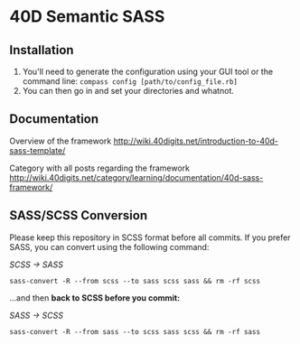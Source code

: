 40D Semantic SASS
=================

Installation
------------
1. You'll need to generate the configuration using your GUI tool or the command line: `compass config [path/to/config_file.rb]`
2. You can then go in and set your directories and whatnot.


Documentation
-------------
Overview of the framework
http://wiki.40digits.net/introduction-to-40d-sass-template/

Category with all posts regarding the framework
http://wiki.40digits.net/category/learning/documentation/40d-sass-framework/


SASS/SCSS Conversion
--------------------
Please keep this repository in SCSS format before all commits. If you prefer SASS, you can convert using the following command:

*SCSS -> SASS*

`sass-convert -R --from scss --to sass scss sass && rm -rf scss`

...and then **back to SCSS before you commit:**

*SASS -> SCSS*

`sass-convert -R --from sass --to scss sass scss && rm -rf sass`
